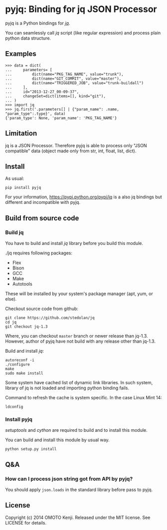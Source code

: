 # pyjq: Binding for jq JSON Processor

pyjq is a Python bindings for *[jq](http://stedolan.github.io/jq/)*.

You can seamlessly call *jq* script (like regular expression)
and process plain python data structure.

## Examples

    >>> data = dict(
    ...     parameters= [
    ...         dict(name="PKG_TAG_NAME", value="trunk"),
    ...         dict(name="GIT_COMMIT", value="master"),
    ...         dict(name="TRIGGERED_JOB", value="trunk-buildall")
    ...     ],
    ...     id="2013-12-27_00-09-37",
    ...     changeSet=dict(items=[], kind="git"),
    ... )
    >>> import jq
    >>> jq.first('.parameters[] | {"param_name": .name, "param_type":.type}', data)
    {'param_type': None, 'param_name': 'PKG_TAG_NAME'}

## Limitation
jq is a JSON Processor.
Therefore pyjq is able to process only "JSON compatible" data
(object made only from str, int, float, list, dict).


## Install
As usual:

    pip install pyjq

For your information, https://pypi.python.org/pypi/jq is a also jq bindings
but different and incompatible with pyjq.


## Build from source code
### Build jq
You have to build and install *jq* library before you build this module.

./jq requires following packages:

  - Flex
  - Bison
  - GCC
  - Make
  - Autotools

These will be installed by your system's package manager (apt, yum, or else).

Checkout source code from github:

    git clone https://github.com/stedolan/jq
    cd jq
    git checkout jq-1.3

Where, you can checkout `master` branch or newer release than jq-1.3.
However, author of pyjq have not build with any release other than jq-1.3.

Build and install *jq*:

    autoreconf -i
    ./configure
    make
    sudo make install

Some system have cached list of dynamic link libraries.
In such system, library of jq is not loaded and importing python binding fails.

Command to refresh the cache is system specific.
In the case Linux Mint 14:

    ldconfig

### Install pyjq
*setuptools* and *cython* are required to build and to install this module.

You can build and install this module by usual way.

    python setup.py install


## Q&A
### How can I process json string got from API by pyjq?
You should apply `json.loads` in the standard library before pass to pyjq.

## License
Copyright (c) 2014 OMOTO Kenji. Released under the MIT license. See LICENSE for details.
